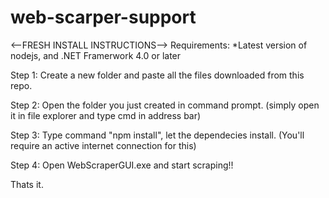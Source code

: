 # web-scarper-support
<--FRESH INSTALL INSTRUCTIONS-->
Requirements: *Latest version of nodejs, and .NET Framerwork 4.0 or later

Step 1: Create a new folder and paste all the files downloaded from this repo. 

Step 2: Open the folder you just created in command prompt. 
(simply open it in file explorer and type cmd in address bar)

Step 3: Type command "npm install", let the dependecies install.
(You'll require an active internet connection for this)

Step 4: Open WebScraperGUI.exe and start scraping!!

Thats it.


